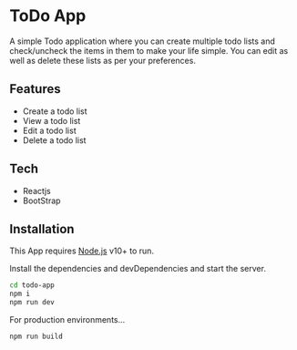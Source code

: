 # ToDo App


A simple Todo application where you can create multiple todo lists and check/uncheck the items in them to make your life simple. You can edit as well as delete these lists as per your preferences.

## Features

- Create a todo list
- View a todo list
- Edit a todo list
- Delete a todo list

## Tech

- Reactjs
- BootStrap

## Installation

This App requires [Node.js](https://nodejs.org/) v10+ to run.

Install the dependencies and devDependencies and start the server.

```sh
cd todo-app
npm i
npm run dev
```

For production environments...

```sh
npm run build
```

